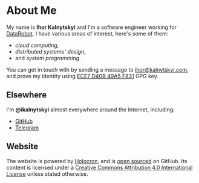 About Me
========

My name is __Ihor Kalnytskyi__ and I'm a software engineer working for
[DataRobot](https://www.datarobot.com). I have various areas of interest,
here's some of them:

 * _cloud computing_,
 * _distributed systems' design_,
 * and _system programming_.

You can get in touch with by sending a message to <ihor@kalnytskyi.com>,
and prove my identity using [ECE7 D40B 49A5 F831](/ikalnytskyi.asc) GPG key.


Elsewhere
---------

I'm __@ikalnytskyi__ almost everywhere around the Internet, including:

* [GitHub](https://github.com/ikalnytskyi)
* [Telegram](https://t.me/ikalnytskyi)


Website
-------

The website is powered by [Holocron][1], and is [open sourced][2] on GitHub.
Its content is licensed under a
[Creative Commons Attribution 4.0 International License][3] unless stated
otherwise.

[1]: http://holocron.readthedocs.io/
[2]: https://github.com/ikalnytskyi/kalnytskyi.com
[3]: https://creativecommons.org/licenses/by/4.0/
